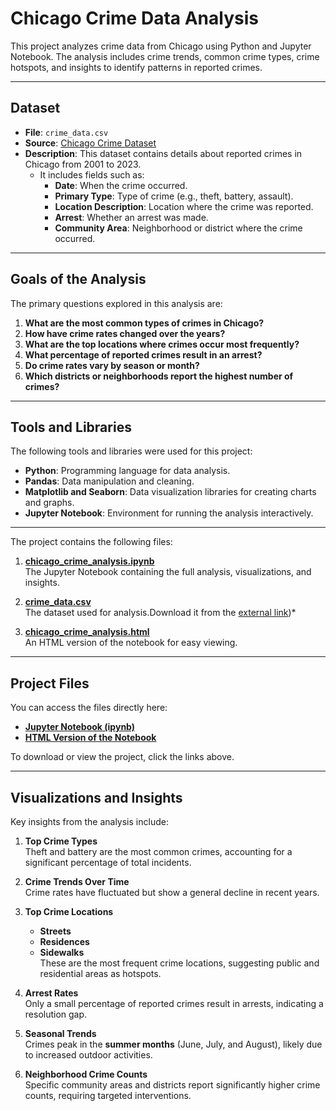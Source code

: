 # Chicago Crime Data Analysis
This project analyzes crime data from Chicago using Python and Jupyter Notebook. The analysis includes crime trends, common crime types, crime hotspots, and insights to identify patterns in reported crimes.

---

## Dataset
- **File**: `crime_data.csv`
- **Source**: [Chicago Crime Dataset](https://pennstateoffice365-my.sharepoint.com/:x:/g/personal/cmk6803_psu_edu/Efr4G41aOV9JqbLezWgPwCEBJKM2lcsr_Z6lONSZhBZo-A?e=7sP2l2)
- **Description**: This dataset contains details about reported crimes in Chicago from 2001 to 2023.  
  - It includes fields such as:
    - **Date**: When the crime occurred.
    - **Primary Type**: Type of crime (e.g., theft, battery, assault).
    - **Location Description**: Location where the crime was reported.
    - **Arrest**: Whether an arrest was made.
    - **Community Area**: Neighborhood or district where the crime occurred.

---

## Goals of the Analysis
The primary questions explored in this analysis are:

1. **What are the most common types of crimes in Chicago?**
2. **How have crime rates changed over the years?**
3. **What are the top locations where crimes occur most frequently?**
4. **What percentage of reported crimes result in an arrest?**
5. **Do crime rates vary by season or month?**
6. **Which districts or neighborhoods report the highest number of crimes?**

---

## Tools and Libraries
The following tools and libraries were used for this project:

- **Python**: Programming language for data analysis.
- **Pandas**: Data manipulation and cleaning.
- **Matplotlib and Seaborn**: Data visualization libraries for creating charts and graphs.
- **Jupyter Notebook**: Environment for running the analysis interactively.

---

The project contains the following files:

1. **[chicago_crime_analysis.ipynb](chicago_crime_analysis.ipynb)**  
   The Jupyter Notebook containing the full analysis, visualizations, and insights.

2. **[crime_data.csv](crime_data.csv)**  
   The dataset used for analysis.Download it from the [external link](https://pennstateoffice365-my.sharepoint.com/:x:/g/personal/cmk6803_psu_edu/Efr4G41aOV9JqbLezWgPwCEBJKM2lcsr_Z6lONSZhBZo-A?e=7sP2l2))*

3. **[chicago_crime_analysis.html](chicago_crime_analysis.html)**  
   An HTML version of the notebook for easy viewing.

 ---  

## Project Files
You can access the files directly here:

- **[Jupyter Notebook (ipynb)](https://github.com/charanDir22/chicago-crime-analysis/blob/main/chicago_crime_analysis.ipynb)**
- **[HTML Version of the Notebook](https://github.com/charanDir22/chicago-crime-analysis/blob/main/chicago_crime_analysis.html)**

To download or view the project, click the links above.


---

## Visualizations and Insights
Key insights from the analysis include:

1. **Top Crime Types**  
   Theft and battery are the most common crimes, accounting for a significant percentage of total incidents.

2. **Crime Trends Over Time**  
   Crime rates have fluctuated but show a general decline in recent years.

3. **Top Crime Locations**  
   - **Streets**
   - **Residences**
   - **Sidewalks**  
   These are the most frequent crime locations, suggesting public and residential areas as hotspots.

4. **Arrest Rates**  
   Only a small percentage of reported crimes result in arrests, indicating a resolution gap.

5. **Seasonal Trends**  
   Crimes peak in the **summer months** (June, July, and August), likely due to increased outdoor activities.

6. **Neighborhood Crime Counts**  
   Specific community areas and districts report significantly higher crime counts, requiring targeted interventions.
